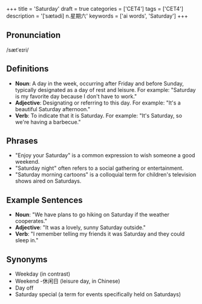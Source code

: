 +++
title = 'Saturday'
draft = true
categories = ['CET4']
tags = ['CET4']
description = '[ˈsætədi] n.星期六'
keywords = ['ai words', 'Saturday']
+++

## Pronunciation
/sætˈeɪri/

## Definitions
- **Noun**: A day in the week, occurring after Friday and before Sunday, typically designated as a day of rest and leisure. For example: "Saturday is my favorite day because I don't have to work."
- **Adjective**: Designating or referring to this day. For example: "It's a beautiful Saturday afternoon."
- **Verb**: To indicate that it is Saturday. For example: "It's Saturday, so we're having a barbecue."

## Phrases
- "Enjoy your Saturday" is a common expression to wish someone a good weekend.
- "Saturday night" often refers to a social gathering or entertainment.
- "Saturday morning cartoons" is a colloquial term for children's television shows aired on Saturdays.

## Example Sentences
- **Noun**: "We have plans to go hiking on Saturday if the weather cooperates."
- **Adjective**: "It was a lovely, sunny Saturday outside."
- **Verb**: "I remember telling my friends it was Saturday and they could sleep in."

## Synonyms
- Weekday (in contrast)
- Weekend
-休闲日 (leisure day, in Chinese)
- Day off
- Saturday special (a term for events specifically held on Saturdays)
